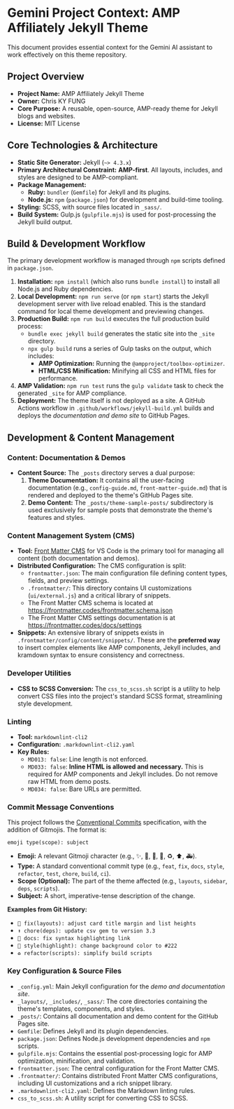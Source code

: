# Gemini Project Context: AMP Affiliately Jekyll Theme

This document provides essential context for the Gemini AI assistant to work effectively on this theme repository.

## Project Overview

- **Project Name:** AMP Affiliately Jekyll Theme
- **Owner:** Chris KY FUNG
- **Core Purpose:** A reusable, open-source, AMP-ready theme for Jekyll blogs and websites.
- **License:** MIT License

## Core Technologies & Architecture

- **Static Site Generator:** Jekyll (`~> 4.3.x`)
- **Primary Architectural Constraint:** **AMP-first**. All layouts, includes, and styles are designed to be AMP-compliant.
- **Package Management:**
  - **Ruby:** `bundler` (`Gemfile`) for Jekyll and its plugins.
  - **Node.js:** `npm` (`package.json`) for development and build-time tooling.
- **Styling:** SCSS, with source files located in `_sass/`.
- **Build System:** Gulp.js (`gulpfile.mjs`) is used for post-processing the Jekyll build output.

## Build & Development Workflow

The primary development workflow is managed through `npm` scripts defined in `package.json`.

1. **Installation:** `npm install` (which also runs `bundle install`) to install all Node.js and Ruby dependencies.
2. **Local Development:** `npm run serve` (or `npm start`) starts the Jekyll development server with live reload enabled. This is the standard command for local theme development and previewing changes.
3. **Production Build:** `npm run build` executes the full production build process:
    - `bundle exec jekyll build` generates the static site into the `_site` directory.
    - `npx gulp build` runs a series of Gulp tasks on the output, which includes:
        - **AMP Optimization:** Running the `@ampproject/toolbox-optimizer`.
        - **HTML/CSS Minification:** Minifying all CSS and HTML files for performance.
4. **AMP Validation:** `npm run test` runs the `gulp validate` task to check the generated `_site` for AMP compliance.
5. **Deployment:** The theme itself is not deployed as a site. A GitHub Actions workflow in `.github/workflows/jekyll-build.yml` builds and deploys the _documentation and demo site_ to GitHub Pages.

## Development & Content Management

### Content: Documentation & Demos

- **Content Source:** The `_posts` directory serves a dual purpose:
    1. **Theme Documentation:** It contains all the user-facing documentation (e.g., `config-guide.md`, `front-matter-guide.md`) that is rendered and deployed to the theme's GitHub Pages site.
    2. **Demo Content:** The `_posts/theme-sample-posts/` subdirectory is used exclusively for sample posts that demonstrate the theme's features and styles.

### Content Management System (CMS)

- **Tool:** [Front Matter CMS](https://frontmatter.codes/) for VS Code is the primary tool for managing all content (both documentation and demos).
- **Distributed Configuration:** The CMS configuration is split:
  - `frontmatter.json`: The main configuration file defining content types, fields, and preview settings.
  - `.frontmatter/`: This directory contains UI customizations (`ui/external.js`) and a critical library of snippets.
  - The Front Matter CMS schema is located at https://frontmatter.codes/frontmatter.schema.json
  - The Front Matter CMS settings documentation is at https://frontmatter.codes/docs/settings
- **Snippets:** An extensive library of snippets exists in `.frontmatter/config/content/snippets/`. These are the **preferred way** to insert complex elements like AMP components, Jekyll includes, and kramdown syntax to ensure consistency and correctness.

### Developer Utilities

- **CSS to SCSS Conversion:** The `css_to_scss.sh` script is a utility to help convert CSS files into the project's standard SCSS format, streamlining style development.

### Linting

- **Tool:** `markdownlint-cli2`
- **Configuration:** `.markdownlint-cli2.yaml`
- **Key Rules:**
  - `MD013: false`: Line length is not enforced.
  - `MD033: false`: **Inline HTML is allowed and necessary.** This is required for AMP components and Jekyll includes. Do not remove raw HTML from demo posts.
  - `MD034: false`: Bare URLs are permitted.

### Commit Message Conventions

This project follows the [Conventional Commits](https://www.conventionalcommits.org/) specification, with the addition of Gitmojis. The format is:

`emoji type(scope): subject`

- **Emoji:** A relevant Gitmoji character (e.g., ✨, 🐛, 📝, 🎨, ♻️, ⬆️, 🚑).
- **Type:** A standard conventional commit type (e.g., `feat`, `fix`, `docs`, `style`, `refactor`, `test`, `chore`, `build`, `ci`).
- **Scope (Optional):** The part of the theme affected (e.g., `layouts`, `sidebar`, `deps`, `scripts`).
- **Subject:** A short, imperative-tense description of the change.

**Examples from Git History:**

- `🐛 fix(layouts): adjust card title margin and list heights`
- `⬆️ chore(deps): update csv gem to version 3.3`
- `📝 docs: fix syntax highlighting link`
- `🎨 style(highlight): change background color to #222`
- `♻️ refactor(scripts): simplify build scripts`

### Key Configuration & Source Files

- `_config.yml`: Main Jekyll configuration for the _demo and documentation site_.
- `_layouts/`, `_includes/`, `_sass/`: The core directories containing the theme's templates, components, and styles.
- `_posts/`: Contains all documentation and demo content for the GitHub Pages site.
- `Gemfile`: Defines Jekyll and its plugin dependencies.
- `package.json`: Defines Node.js development dependencies and `npm` scripts.
- `gulpfile.mjs`: Contains the essential post-processing logic for AMP optimization, minification, and validation.
- `frontmatter.json`: The central configuration for the Front Matter CMS.
- `.frontmatter/`: Contains distributed Front Matter CMS configurations, including UI customizations and a rich snippet library.
- `.markdownlint-cli2.yaml`: Defines the Markdown linting rules.
- `css_to_scss.sh`: A utility script for converting CSS to SCSS.
